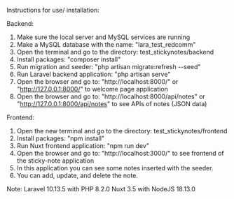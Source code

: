 Instructions for use/ installation:

Backend:
1. Make sure the local server and MySQL services are running
2. Make a MySQL database with the name: "lara_test_redcomm"
3. Open the terminal and go to the directory: test_stickynotes/backend
4. Install packages: "composer install"
4. Run migration and seeder: "php artisan migrate:refresh --seed"
5. Run Laravel backend application: "php artisan serve"
6. Open the browser and go to: "http://localhost:8000/" or "http://127.0.0.1:8000/" to welcome page application
7. Open the browser and go to: "http://localhost:8000/api/notes" or "http://127.0.0.1:8000/api/notes" to see APIs of notes (JSON data)

Frontend:
1. Open the new terminal and go to the directory: test_stickynotes/frontend
2. Install packages: "npm install"
3. Run Nuxt frontend application: "npm run dev"
4. Open the browser and go to: "http://localhost:3000/" to see frontend of the sticky-note application
5. In this application you can see some notes inserted with the seeder.
6. You can add, update, and delete the note.

Note:
Laravel 10.13.5 with PHP 8.2.0
Nuxt 3.5 with NodeJS 18.13.0
